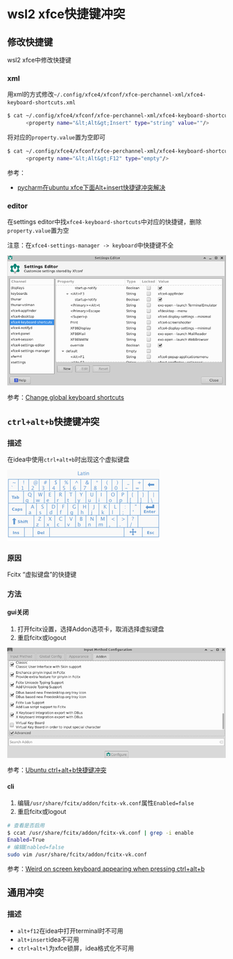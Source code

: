 # wsl2 xfce快捷键冲突

## 修改快捷键

wsl2 xfce中修改快捷键

### xml

用xml的方式修改`~/.config/xfce4/xfconf/xfce-perchannel-xml/xfce4-keyboard-shortcuts.xml`

```bash
$ cat ~/.config/xfce4/xfconf/xfce-perchannel-xml/xfce4-keyboard-shortcuts.xml | grep -i insert
      <property name="&lt;Alt&gt;Insert" type="string" value=""/>
```

将对应的`property.value`置为空即可

```bash
$ cat ~/.config/xfce4/xfconf/xfce-perchannel-xml/xfce4-keyboard-shortcuts.xml | grep -i f12
      <property name="&lt;Alt&gt;F12" type="empty"/>
```

参考：

- [pycharm在ubuntu xfce下面Alt+insert快捷键冲突解决](https://yuchi.blog.csdn.net/article/details/77433901)

### editor

在settings editor中找`xfce4-keyboard-shortcuts`中对应的快捷键，删除`property.value`置为空

注意：在`xfce4-settings-manager -> keyboard`中快捷键不全

![](../../assets/images/a249bcd7-371d-44e9-b23d-4b1af5e5757f.png)

参考：[Change global keyboard shortcuts](https://unix.stackexchange.com/questions/44643/change-global-keyboard-shortcuts#:~:text=Go%20to%20Menu%20%E2%86%92%20Settings,Xfce4%2C%20though%20not%20user%20friendly.)

## `ctrl+alt+b`快捷键冲突

### 描述

在idea中使用`ctrl+alt+b`时出现这个虚拟键盘

![](../../assets/images/e318a901-dda3-45f4-bd17-3efda62a0823.png)

### 原因

Fcitx “虚拟键盘”的快捷键

### 方法

#### gui关闭

1. 打开fcitx设置，选择Addon选项卡，取消选择虚拟键盘
2. 重启fcitx或logout

![](../../assets/images/09dbe5c7-951c-4fb0-b9c4-a92a5056eb7f.png)

参考：[Ubuntu ctrl+alt+b快捷键冲突](https://www.cnblogs.com/drizzlewithwind/p/5997369.html)

#### cli

1. 编辑`/usr/share/fcitx/addon/fcitx-vk.conf`属性`Enabled=false`
2. 重启fcitx或logout

```zsh
# 查看是否启用
$ ccat /usr/share/fcitx/addon/fcitx-vk.conf | grep -i enable
Enabled=True
# 编辑Enabled=false
sudo vim /usr/share/fcitx/addon/fcitx-vk.conf
```

参考：[Weird on screen keyboard appearing when pressing ctrl+alt+b](https://askubuntu.com/a/884288)

## 通用冲突

### 描述

- `alt+f12`在idea中打开terminal时不可用
- `alt+insert`idea不可用
- `ctrl+alt+l`为xfce锁屏，idea格式化不可用
